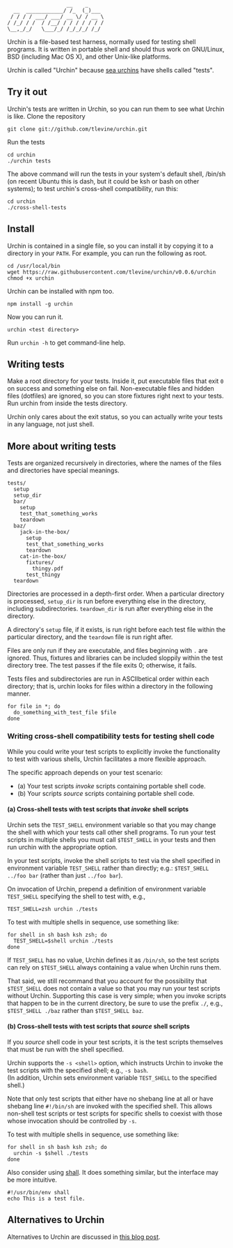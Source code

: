                        __    _     
      __  ____________/ /_  (_)___ 
     / / / / ___/ ___/ __ \/ / __ \
    / /_/ / /  / /__/ / / / / / / /
    \__,_/_/   \___/_/ /_/_/_/ /_/ 

Urchin is a file-based test harness, normally used for testing shell programs.
It is written in portable shell and should thus work on GNU/Linux, BSD
(including Mac OS X), and other Unix-like platforms.

Urchin is called "Urchin" because
[sea urchins](https://en.wikipedia.org/wiki/Sea_urchin)
have shells called "tests".

## Try it out
Urchin's tests are written in Urchin, so you can run them to see what Urchin
is like. Clone the repository

    git clone git://github.com/tlevine/urchin.git

Run the tests

    cd urchin
    ./urchin tests

The above command will run the tests in your system's default
shell, /bin/sh (on recent Ubuntu this is dash, but it could be
ksh or bash on other systems); to test urchin's cross-shell compatibility,
run this:

    cd urchin
    ./cross-shell-tests

## Install
Urchin is contained in a single file, so you can install it by copying it to a
directory in your `PATH`. For example, you can run the following as root.

    cd /usr/local/bin
    wget https://raw.githubusercontent.com/tlevine/urchin/v0.0.6/urchin
    chmod +x urchin

Urchin can be installed with npm too.

    npm install -g urchin

Now you can run it.

    urchin <test directory>

Run `urchin -h` to get command-line help.

## Writing tests
Make a root directory for your tests. Inside it, put executable files that
exit `0` on success and something else on fail. Non-executable files and hidden
files (dotfiles) are ignored, so you can store fixtures right next to your
tests. Run urchin from inside the tests directory.

Urchin only cares about the exit status, so you can actually write your tests
in any language, not just shell.

## More about writing tests
Tests are organized recursively in directories, where the names of the files
and directories have special meanings.

    tests/
      setup
      setup_dir
      bar/
        setup
        test_that_something_works
        teardown
      baz/
        jack-in-the-box/
          setup
          test_that_something_works
          teardown
        cat-in-the-box/
          fixtures/
            thingy.pdf
          test_thingy
      teardown

Directories are processed in a depth-first order. When a particular directory
is processed, `setup_dir` is run before everything else in the directory, including
subdirectories. `teardown_dir` is run after everything else in the directory.

A directory's `setup` file, if it exists, is run right before each test file
within the particular directory, and the `teardown` file is run right after.

Files are only run if they are executable, and files beginning with `.` are
ignored. Thus, fixtures and libraries can be included sloppily within the test
directory tree. The test passes if the file exits 0; otherwise, it fails.

Tests files and subdirectories are run in ASCIIbetical order within each
directory; that is,
urchin looks for files within a directory in the following manner.

    for file in *; do
      do_something_with_test_file $file
    done

### Writing cross-shell compatibility tests for testing shell code

While you could write your test scripts to explicitly invoke the functionality
to test with various shells, Urchin facilitates a more flexible approach.

The specific approach depends on your test scenario:

* (a) Your test scripts _invoke_ scripts containing portable shell code.
* (b) Your scripts _source_ scripts containing portable shell code.

#### (a) Cross-shell tests with test scripts that _invoke_ shell scripts
Urchin sets the `TEST_SHELL` environment variable so that you may change the
shell with which your tests call other shell programs. To run your test
scripts in multiple shells you must call `$TEST_SHELL` in your tests and then
run urchin with the appropriate option.

In your test scripts, invoke the shell scripts to test via the shell
specified in environment variable `TEST_SHELL` rather than directly;
e.g.: `$TEST_SHELL ../foo bar` (rather than just `../foo bar`).  

On invocation of Urchin, prepend a definition of environment variable
`TEST_SHELL` specifying the shell to test with, e.g.,

    TEST_SHELL=zsh urchin ./tests

To test with multiple shells in sequence, use something like:

    for shell in sh bash ksh zsh; do
      TEST_SHELL=$shell urchin ./tests
    done

If `TEST_SHELL` has no value, Urchin defines it as `/bin/sh`, so the test
scripts can rely on `$TEST_SHELL` always containing a value when Urchin runs
them.

That said, we still recommand that you account for the possibility that
`$TEST_SHELL` does not contain a value so that you may run your test scripts
without Urchin. Supporting this case is very simple; when you invoke scripts
that happen to be in the current directory, be sure to use the prefix `./`,
e.g., `$TEST_SHELL ./baz` rather than `$TEST_SHELL baz`.

#### (b) Cross-shell tests with test scripts that _source_ shell scripts
If you _source_ shell code in your test scripts, it is the test scripts
themselves that must be run with the shell specified.

Urchin supports the `-s <shell>` option, which instructs
Urchin to invoke the test scripts with the specified shell; e.g., `-s bash`.  
(In addition, Urchin sets environment variable `TEST_SHELL` to the specified
shell.)

Note that only test scripts that either have no shebang line at all or
have shebang line `#!/bin/sh` are invoked with the specified shell.
This allows non-shell test scripts or test scripts for specific
shells to coexist with those whose invocation should be controlled by `-s`.

To test with multiple shells in sequence, use something like:

    for shell in sh bash ksh zsh; do
      urchin -s $shell ./tests
    done

Also consider using [shall](https://github.com/mklement0/shall).
It does something similar, but the interface may be more intuitive.

    #!/usr/bin/env shall
    echo This is a test file.

## Alternatives to Urchin
Alternatives to Urchin are discussed in
[this blog post](https://blog.scraperwiki.com/2012/12/how-to-test-shell-scripts/).
